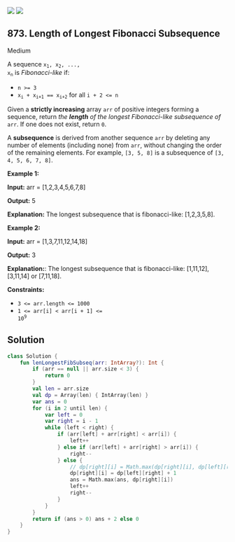 [![](https://img.shields.io/github/stars/javadev/LeetCode-in-Kotlin?label=Stars&style=flat-square)](https://github.com/javadev/LeetCode-in-Kotlin)
[![](https://img.shields.io/github/forks/javadev/LeetCode-in-Kotlin?label=Fork%20me%20on%20GitHub%20&style=flat-square)](https://github.com/javadev/LeetCode-in-Kotlin/fork)

## 873\. Length of Longest Fibonacci Subsequence

Medium

A sequence <code>x<sub>1</sub>, x<sub>2</sub>, ..., x<sub>n</sub></code> is _Fibonacci-like_ if:

*   `n >= 3`
*   <code>x<sub>i</sub> + x<sub>i+1</sub> == x<sub>i+2</sub></code> for all `i + 2 <= n`

Given a **strictly increasing** array `arr` of positive integers forming a sequence, return _the **length** of the longest Fibonacci-like subsequence of_ `arr`. If one does not exist, return `0`.

A **subsequence** is derived from another sequence `arr` by deleting any number of elements (including none) from `arr`, without changing the order of the remaining elements. For example, `[3, 5, 8]` is a subsequence of `[3, 4, 5, 6, 7, 8]`.

**Example 1:**

**Input:** arr = [1,2,3,4,5,6,7,8]

**Output:** 5

**Explanation:** The longest subsequence that is fibonacci-like: [1,2,3,5,8].

**Example 2:**

**Input:** arr = [1,3,7,11,12,14,18]

**Output:** 3

**Explanation:**: The longest subsequence that is fibonacci-like: [1,11,12], [3,11,14] or [7,11,18].

**Constraints:**

*   `3 <= arr.length <= 1000`
*   <code>1 <= arr[i] < arr[i + 1] <= 10<sup>9</sup></code>

## Solution

```kotlin
class Solution {
    fun lenLongestFibSubseq(arr: IntArray?): Int {
        if (arr == null || arr.size < 3) {
            return 0
        }
        val len = arr.size
        val dp = Array(len) { IntArray(len) }
        var ans = 0
        for (i in 2 until len) {
            var left = 0
            var right = i - 1
            while (left < right) {
                if (arr[left] + arr[right] < arr[i]) {
                    left++
                } else if (arr[left] + arr[right] > arr[i]) {
                    right--
                } else {
                    // dp[right][i] = Math.max(dp[right][i], dp[left][right] + 1);
                    dp[right][i] = dp[left][right] + 1
                    ans = Math.max(ans, dp[right][i])
                    left++
                    right--
                }
            }
        }
        return if (ans > 0) ans + 2 else 0
    }
}
```